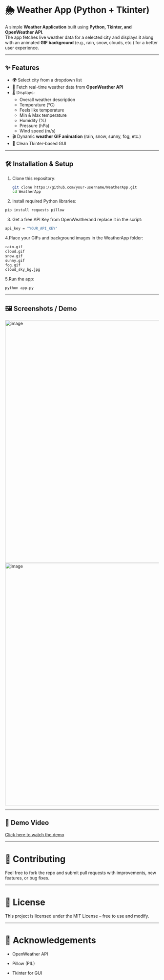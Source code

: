 # 🌦️ Weather App (Python + Tkinter)

A simple **Weather Application** built using **Python, Tkinter, and OpenWeather API**.  
The app fetches live weather data for a selected city and displays it along with an animated **GIF background** (e.g., rain, snow, clouds, etc.) for a better user experience.

---

## ✨ Features
- 🌍 Select city from a dropdown list
- 📡 Fetch real-time weather data from **OpenWeather API**
- 🌡️ Displays:
  - Overall weather description
  - Temperature (°C)
  - Feels like temperature
  - Min & Max temperature
  - Humidity (%)
  - Pressure (hPa)
  - Wind speed (m/s)
- 🎬 Dynamic **weather GIF animation** (rain, snow, sunny, fog, etc.)
- 🎨 Clean Tkinter-based GUI

---

## 🛠️ Installation & Setup

1. Clone this repository:
   ```bash
   git clone https://github.com/your-username/WeatherApp.git
   cd WeatherApp
   ```
2. Install required Python libraries:
  ```bash
  pip install requests pillow
  ```

3. Get a free API Key from OpenWeatherand replace it in the script:
  ```bash
  api_key = "YOUR_API_KEY"
  ```

4.Place your GIFs and background images in the WeatherApp folder:
  ```bash
  rain.gif
  cloud.gif
  snow.gif
  sunny.gif
  fog.gif
  cloud_sky_bg.jpg
  ```
5.Run the app:
  ```bash
  python app.py
  ```
---

## 🖼️ Screenshots / Demo

<img width="632" height="792" alt="image" src="https://github.com/user-attachments/assets/711fc993-d1b4-4573-ab67-803f3612fb97" />

<img width="627" height="791" alt="image" src="https://github.com/user-attachments/assets/2c8b6514-6c08-40ba-8244-aaf263472721" />

---

## 🎥 Demo Video
[Click here to watch the demo](assets/Output.mp4)

---
# 🤝 Contributing

Feel free to fork the repo and submit pull requests with improvements, new features, or bug fixes.

---
# 📜 License

This project is licensed under the MIT License – free to use and modify.

---
# 🙌 Acknowledgements

- OpenWeather API

- Pillow (PIL)

- Tkinter for GUI
